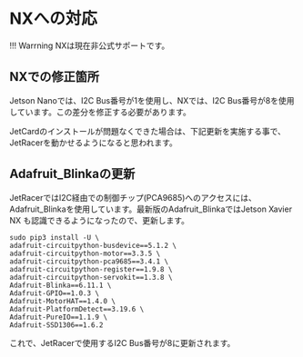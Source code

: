 # NXへの対応

!!! Warrning
	NXは現在非公式サポートです。

## NXでの修正箇所

Jetson Nanoでは、I2C Bus番号が1を使用し、NXでは、I2C Bus番号が8を使用しています。この差分を修正する必要があります。

JetCardのインストールが問題なくできた場合は、下記更新を実施する事で、JetRacerを動かせるようになると思われます。

## Adafruit_Blinkaの更新

JetRacerではI2C経由での制御チップ(PCA9685)へのアクセスには、Adafruit_Blinkaを使用しています。最新版のAdafruit_BlinkaではJetson Xavier NX も認識できるようになったので、更新します。

```console
sudo pip3 install -U \
adafruit-circuitpython-busdevice==5.1.2 \
adafruit-circuitpython-motor==3.3.5 \
adafruit-circuitpython-pca9685==3.4.1 \
adafruit-circuitpython-register==1.9.8 \
adafruit-circuitpython-servokit==1.3.8 \
Adafruit-Blinka==6.11.1 \
Adafruit-GPIO==1.0.3 \
Adafruit-MotorHAT==1.4.0 \
Adafruit-PlatformDetect==3.19.6 \
Adafruit-PureIO==1.1.9 \
Adafruit-SSD1306==1.6.2
```

これで、JetRacerで使用するI2C Bus番号が8に更新されます。
